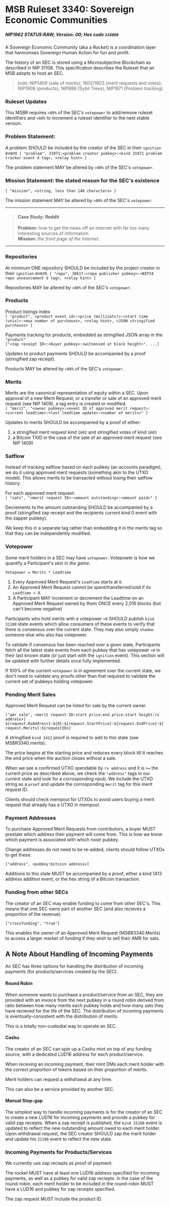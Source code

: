# MSB Ruleset 3340: Sovereign Economic Communities
##### NIP1962 STATUS:RAW; Version: 00; Hex code `334000`
A Sovereign Economic Community (aka a *Rocket*) is a coordination layer that harmonises Sovereign Human Action for fun and profit.

The history of an SEC is stored using a Microsubjective Blockchain as described in NIP 31108. This specification describes the Ruleset that an MSB adopts to host an SEC.

>todo: NIP1409 (sale of merits); 1602/1603 (merit requests and votes); NIP1908 (products); NIP886 (Sybil Trees), NIP1971 (Problem tracking).


### Ruleset Updates
This MSBR requires `>80%` of the SEC's `votepower` to add/remove ruleset identifiers and `>60%` to increment a ruleset identifier to the next stable version.

### Problem Statement: 
A problem SHOULD be included by the creator of the SEC in their `ignition` event.
`[ "problem", 31971:<problem creator pubkey>:<kind 31971 problem tracker event d tag>, <relay hint> ]`

The problem statement MAY be altered by `>80%` of the SEC's `votepower`.
### Mission Statement: the stated reason for the SEC's existence
`[ "mission", <string, less than 140 characters> ]`

The mission statement MAY be altered by `>80%` of the SEC's `votepower`.

---
>#### Case Study: Reddit
>**Problem:** how to get the news off an Internet with far too many interesting sources of information.   
>**Mission:** _the front page of the Internet._

---

### Repositories
At minimum ONE repository SHOULD be included by the project creator in their `ignition` event.
`[ "repo", 30617:<repo publisher pubkey>:<NIP34 repo announcement d tag>, <relay hint> ]`

Repositories MAY be altered by `>80%` of the SEC's `votepower`.

### Products
Product listings index    
`[ "product", <product event id>:<price (millisats)>:<start time (unix)>:<max number of purchases>, <relay hint>, <JSON stringified purchases> ]`   

Payments tracking for products, embedded as stringified JSON array in the `"product"`   
`["<zap receipt ID>:<buyer pubkey>:<witnessed at block height>", ...]`    

Updates to product payments SHOULD be accompanied by a proof (stringified zap receipt).

Products MAY be altered by `>80%` of the SEC's `votepower`.

### Merits
Merits are the canonical representation of equity within a SEC. Upon approval of a new Merit Request, or a transfer or sale of an approved merit request (see NIP 1409), a tag entry is created or modified.   
`[ "merit", "<owner pubkey>:<event ID of approved merit request>:<current leadtime>:<last leadtime update>:<number of merits>" ]`

Updates to merits SHOULD be accompanied by a proof of either:   
1. a stringified merit request kind `1602` and stringified votes of kind `1603`  
2. a Bitcoin TXID in the case of the sale of an approved merit request (see NIP 1409)

### Satflow
Instead of tracking satflow based on each pubkey (an accounts paradigm), we do it using approved merit requests (something akin to the UTXO model). This allows merits to be transacted without losing their satflow history.

For each approved merit request:   
`[ "sats", "<merit request ID>:<amount outstanding>:<amount paid>" ] `

Decrements to the amount outstanding SHOULD be accompanied by a proof (stringified zap receipt and the recipients current kind 0 event with the zapper pubkey).

We keep this in a separate tag rather than embedding it in the merits tag so that they can be independently modified.

### Votepower
Some merit holders in a SEC may have `votepower`. Votepower is how we quantify a Participant's _skin in the game_.

`Votepower = Merits * Leadtime`

1. Every Approved Merit Request's `Leadtime` starts at `0`.
2. An Approved Merit Request cannot be spent/transferred/sold if its `Leadtime > 0`.
3. A Participant MAY increment or decrement the Leadtime on an Approved Merit Request owned by them ONCE every 2,016 blocks (but can't become negative) 

Participants who hold merits with a votepower `>0` SHOULD publish `kind 31108` state events which allow consumers of these events to verify that there is consensus over the current state. They may also simply `shadow` someone else who also has votepower.

To validate if consensus has been reached over a given state, Participants fetch all the latest state events from each pubkey that has votepower `>0` in their last known state (or just start with the `ignition` event). This section will be updated with further details once fully implemented.

If 100% of the current `votepower` is in agreement over the current state, we don't need to validate any proofs other than that required to validate the current set of pubkeys holding votepower.

### Pending Merit Sales
Approved Merit Request can be listed for sale by the current owner.

`["amr_sale", <merit request ID:start price:end price:start height:rx address>]` ``${request.RxAddress}:${0}:${request.StartPrice}:${request.EndPrice}:${request.Merits}:${requestIDs}``

A stringified `kind 1412` proof is required to add to this state (see MSBR3340.merits).

The price begins at the starting price and reduces every block till it reaches the end price when the auction closes without a sale. 

When we see a confirmed UTXO spendable by `rx address` and it is `>=` the current price as described above, we check the `"address"` tags in our current state and look for a corrosponding npub. We include the UTXO string as a `proof` and update the corrosponding `merit` tag for this merit request ID.

Clients should check mempool for UTXOs to avoid users buying a merit request that already has a UTXO in mempool.  

### Payment Addresses
To purchase Approved Merit Requests from contributors, a buyer MUST prestate which address their payment will come from. This is how we know which payment is associated with which nostr pubkey.

Change addresses do not need to be re-added, clients should follow UTXOs to get these.

`["address", <pubkey:bitcoin address>]`

Additions to this state MUST be accompanied by a proof, either a kind 1413 address addition event, or the hex string of a Bitcoin transaction.

### Funding from other SECs
The creator of an SEC may enable funding to come from other SEC's. This means that one SEC owns part of another SEC (and also recieves a proportion of the revenue).

`["crossfunding", "true"]`

This enables the owner of an Approved Merit Request (MSBR3340.Merits) to access a larger market of funding if they wish to sell their AMR for sats.

## A Note About Handling of Incoming Payments
An SEC has three options for handling the distribution of incoming payments (for products/services created by the SEC).   
#### Round Robin
When someone wants to purchase a product/service from an SEC, they are provided with an invoice from the next pubkey in a round robin derived from ratio between how many merits each pubkey holds and how many sats they have recieved for the life of the SEC. The distribution of incoming payments is eventually-consistent with the distribution of merits.

This is a totally non-custodial way to operate an SEC.

#### Cashu 
The creator of an SEC can spin up a Cashu mint on top of any funding source, with a dedicated LUD16 address for each product/service. 

When receving an incoming payment, their mint DMs each merit holder with the correct proportion of tokens based on their proportion of merits.

Merit holders can request a withdrawal at any time.

This can also be a service provided by another SEC. 

#### Manual Stop-gap
The simplest way to handle incoming payments is for the creator of an SEC to create a new LUD16 for incoming payments and provide a pubkey for valid zap receipts. When a zap receipt is published, the `kind 31108` event is updated to reflect the new outstanding amount owed to each merit holder. Upon withdrawal request, the SEC creator SHOULD zap the merit holder and update his `31108` event to reflect the new state.

### Incoming Payments for Products/Services
We currently use zap reciepts as proof of payment.

The rocket MUST have at least one LUD16 address specified for incoming payments, as well as a pubkey for valid zap reciepts. In the case of the round-robin, each merit holder to be included in the round-robin MUST have a LUD16 and pubkey for zap receipts specified.

The zap request MUST include the product ID.